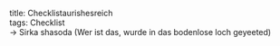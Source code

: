 title: Checklistaurishesreich  
tags: Checklist  
-> Sirka shasoda (Wer ist das, wurde in das bodenlose loch geyeeted)
